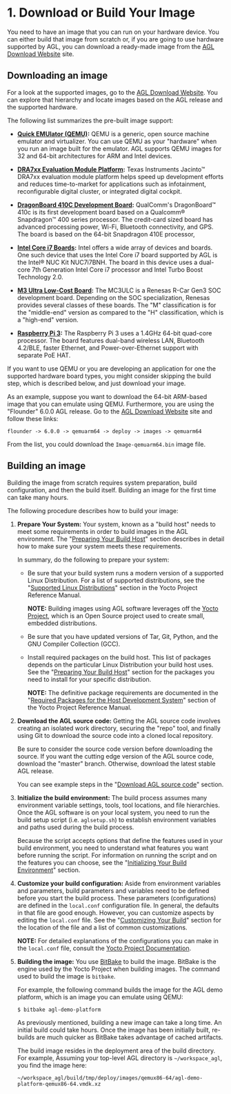 # 1. Download or Build Your Image #

You need to have an image that you can run on your hardware device.
You can either build that image from scratch or, if you are going to use
hardware supported by AGL, you can download a ready-made image from the
[AGL Download Website](https://download.automotivelinux.org/AGL/release/) site.

## Downloading an image ##

For a look at the supported images, go to the
[AGL Download Website](https://download.automotivelinux.org/AGL/release/).
You can explore that hierarchy and locate images based on the AGL release and the supported hardware.

The following list summarizes the pre-built image support:

* **[Quick EMUlator (QEMU)](https://www.qemu.org/):**
QEMU is a generic, open source machine emulator and virtualizer.
You can use QEMU as your "hardware" when you run an image built for
the emulator.
AGL supports QEMU images for 32 and 64-bit architectures for ARM and Intel
devices.

* **[DRA7xx Evaluation Module Platform](http://www.ti.com/tool/J6EVM5777):**
Texas Instruments Jacinto™ DRA7xx evaluation module platform helps speed up
development efforts and reduces time-to-market for applications
such as infotainment, reconfigurable digital cluster, or integrated digital
cockpit.

* **[DragonBoard 410C Development Board](https://developer.qualcomm.com/hardware/dragonboard-410c):**
QualComm's DragonBoard™ 410c is its first development board based
on a Qualcomm® Snapdragon™ 400 series processor.
The credit-card sized board has advanced processing power, Wi-Fi, Bluetooth
connectivity, and GPS.
The board is based on the 64-bit Snapdragon 410E processor,

* **[Intel Core i7 Boards](https://www.intel.com/content/www/us/en/nuc/nuc-kit-nuc7i7bnh-brief.html?wapkw=core+i7+boards):**
Intel offers a wide array of devices and boards.
One such device that uses the Intel Core i7 board supported by AGL
is the Intel® NUC Kit NUC7i7BNH.
The board in this device uses a dual-core 7th Generation Intel Core i7
processor and Intel Turbo Boost Technology 2.0.

* **[M3 Ultra Low-Cost Board](https://www.elinux.org/R-Car/Boards/M3SK):**
The MC3ULC is a Renesas R-Car Gen3 SOC development board.
Depending on the SOC specialization, Renesas provides several classes
of these boards.
The "M" classification is for the "middle-end" version as compared to the
"H" classification, which is a "high-end" version.

* **[Raspberry Pi 3](https://www.raspberrypi.org/products/):**
The Raspberry Pi 3 uses a 1.4GHz 64-bit quad-core processor.
The board features dual-band wireless LAN, Bluetooth 4.2/BLE,
faster Ethernet, and Power-over-Ethernet support with separate PoE HAT.

If you want to use QEMU or you are developing an application for one the
supported hardware board types, you might consider skipping the build
step, which is described below, and just download your image.

As an example, suppose you want to download the 64-bit ARM-based image
that you can emulate using QEMU.
Furthermore, you are using the "Flounder" 6.0.0 AGL release.
Go to the [AGL Download Website](https://download.automotivelinux.org/AGL/release/)
site and follow these links:

```
flounder -> 6.0.0 -> qemuarm64 -> deploy -> images -> qemuarm64
```

From the list, you could download the ``Image-qemuarm64.bin`` image file.

## Building an image ##

Building the image from scratch requires system preparation, build configuration, and then the build itself.
Building an image for the first time can take many hours.

The following procedure describes how to build your image:

1. **Prepare Your System:**  Your system, known as a "build host" needs to meet some requirements
   in order to build images in the AGL environment.
   The "[Preparing Your Build Host](./image-workflow-prep-host.html)"
   section describes in detail how to make sure your system meets
   these requirements.

   In summary, do the following to prepare your system:

   * Be sure that your build system runs a modern version of a supported Linux Distribution.
     For a list of supported distributions, see the
     "[Supported Linux Distributions](https://yoctoproject.org/docs/2.4.4/ref-manual/ref-manual.html#detailed-supported-distros)"
     section in the Yocto Project Reference Manual.

     **NOTE:** Building images using AGL software leverages off the
     [Yocto Project](https://www.yoctoproject.org/), which is an Open Source project used to create small, embedded distributions.

   * Be sure that you have updated versions of Tar, Git, Python, and the GNU Compiler Collection (GCC).

   * Install required packages on the build host.
     This list of packages depends on the particular Linux Distribution your build host uses.
     See the
     "[Preparing Your Build Host](./image-workflow-prep-host.html)"
     section for the packages you need to install for your specific
     distribution.

     **NOTE:** The definitive package requirements are documented in the
     "[Required Packages for the Host Development System](https://yoctoproject.org/docs/2.4.4/ref-manual/ref-manual.html#required-packages-for-the-host-development-system)"
     section of the Yocto Project Reference Manual.

2. **Download the AGL source code:** Getting the AGL source code involves creating an
   isolated work directory, securing the "repo" tool, and finally
   using Git to download the source code into a cloned local repository.

   Be sure to consider the source code version before downloading the source.
   If you want the cutting edge version of the AGL source code, download the "master" branch.
   Otherwise, download the latest stable AGL release.

   You can see example steps in the
   "[Download AGL source code](./image-workflow-download-sw.html)"
   section.

3. **Initialize the build environment:** The build process assumes many environment
   variable settings, tools, tool locations, and file hierarchies.
   Once the AGL software is on your local system, you need to run the build
   setup script (i.e. ``aglsetup.sh``) to establish environment variables
   and paths used during the build process.

   Because the script accepts options that define the features used in your
   build environment, you need to understand what features you want
   before running the script.
   For information on running the script and on the features you can choose,
   see the
   "[Initializing Your Build Environment](./image-workflow-initialize-build-environment.html)"
   section.

4. **Customize your build configuration:** Aside from environment variables
   and parameters, build parameters and variables need to be defined before
   you start the build process.
   These parameters (configurations) are defined in the ``local.conf``
   configuration file.
   In general, the defaults in that file are good enough.
   However, you can customize aspects by editing the ``local.conf`` file.
   See the
   "[Customizing Your Build](./image-workflow-cust-build.html)"
   section for the location of the file and a list of common customizations.

   **NOTE:** For detailed explanations of the configurations you can make
   in the ``local.conf`` file, consult the
   [Yocto Project Documentation](https://www.yoctoproject.org/docs/).

5. **Building the image:** You use
   [BitBake](https://yoctoproject.org/docs/2.4.4/bitbake-user-manual/bitbake-user-manual.html)
   to build the image.
   BitBake is the engine used by the Yocto Project when building images.
   The command used to build the image is ``bitbake``.

   For example, the following command builds the image for the AGL demo platform,
   which is an image you can emulate using QEMU:

   ```
   $ bitbake agl-demo-platform
   ```

   As previously mentioned, building a new image can take a long time.
   An initial build could take hours.
   Once the image has been initially built, re-builds are much quicker as
   BitBake takes advantage of cached artifacts.

   The build image resides in the deployment area of the build directory.
   For example, Assuming your top-level AGL directory is ``~/workspace_agl``, you find the image here:

   ```
   ~/workspace_agl/build/tmp/deploy/images/qemux86-64/agl-demo-platform-qemux86-64.vmdk.xz
   ```
